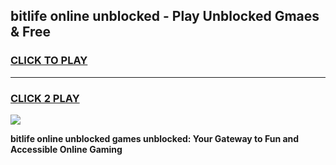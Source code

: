 
## bitlife online unblocked - Play Unblocked Gmaes & Free
<h3>
<a href="https://news.freeplayer.one?title=bitlife_online_unblocked&ref=23F">CLICK TO PLAY</a></h3>
<hr>

<h3>
<a href="https://news.freeplayer.one?title=bitlife_online_unblocked&ref=23F">CLICK 2 PLAY</a>
  
</h3>

<a href="https://news.freeplayer.one?title=bitlife_online_unblocked&ref=23F/"><img src="https://clearcache.store/games.png"></a>


**bitlife online unblocked games unblocked: Your Gateway to Fun and Accessible Online Gaming**
